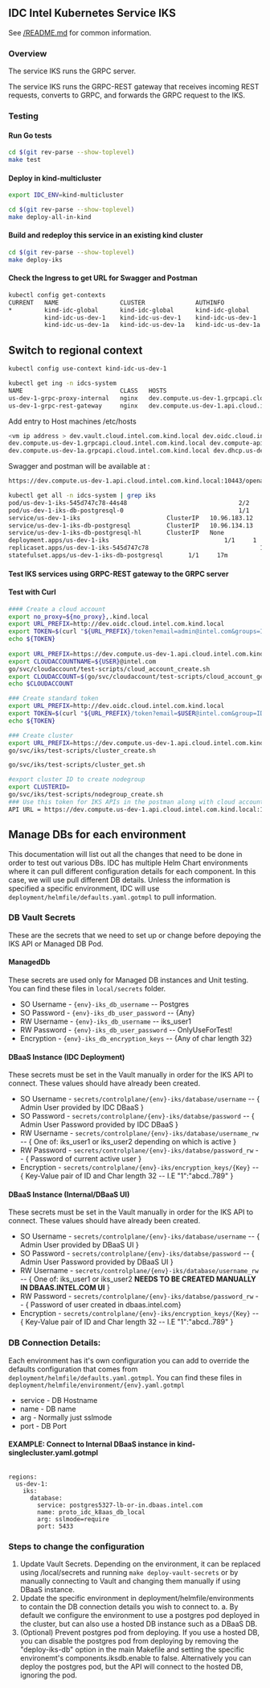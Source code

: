 <!--INTEL CONFIDENTIAL-->
<!--Copyright (C) 2023 Intel Corporation-->
## IDC Intel Kubernetes Service IKS

See [/README.md](../../../README.md) for common information.

### Overview

The service IKS runs the GRPC server.

The service IKS runs the GRPC-REST gateway that receives incoming REST requests,
converts to GRPC, and forwards the GRPC request to the IKS.

### Testing

#### Run Go tests

```bash
cd $(git rev-parse --show-toplevel)
make test
```

#### Deploy in kind-multicluster

```bash
export IDC_ENV=kind-multicluster
```


```bash
cd $(git rev-parse --show-toplevel)
make deploy-all-in-kind
```

#### Build and redeploy this service in an existing kind cluster

```bash
cd $(git rev-parse --show-toplevel)
make deploy-iks
```

#### Check the Ingress to get URL for Swagger and Postman 

```bash
kubectl config get-contexts  
CURRENT   NAME                 CLUSTER              AUTHINFO             NAMESPACE
*         kind-idc-global      kind-idc-global      kind-idc-global      
          kind-idc-us-dev-1    kind-idc-us-dev-1    kind-idc-us-dev-1    
          kind-idc-us-dev-1a   kind-idc-us-dev-1a   kind-idc-us-dev-1a  
```

## Switch to regional context

```bash
kubectl config use-context kind-idc-us-dev-1
```

```bash
kubectl get ing -n idcs-system
NAME                           CLASS   HOSTS                                                     ADDRESS     PORTS     AGE
us-dev-1-grpc-proxy-internal   nginx   dev.compute.us-dev-1.grpcapi.cloud.intel.com.kind.local   localhost   80, 443   73m
us-dev-1-grpc-rest-gateway     nginx   dev.compute.us-dev-1.api.cloud.intel.com.kind.local       localhost   80, 443   73m
```

Add entry to Host machines /etc/hosts

```bash
<vm ip address > dev.vault.cloud.intel.com.kind.local dev.oidc.cloud.intel.com.kind.local dev.api.cloud.intel.com.kind.local dev.grpcapi.cloud.intel.com.kind.local dev.compute.us-dev-1.api.cloud.intel.com.kind.local
dev.compute.us-dev-1.grpcapi.cloud.intel.com.kind.local dev.compute-api-server.us-dev-1.grpcapi.cloud.intel.com.kind.local dev.netbox.us-dev-1.api.cloud.intel.com.kind.local dev.baremetal-enrollment-api.us-dev-1.api.cloud.intel.com.kind.local
dev.compute.us-dev-1a.grpcapi.cloud.intel.com.kind.local dev.dhcp.us-dev-1a.infra.cloud.intel.com.kind.local
```

Swagger and postman will be available at :

```bash
https://dev.compute.us-dev-1.api.cloud.intel.com.kind.local:10443/openapiv2/#/
```

```bash
kubectl get all -n idcs-system | grep iks
pod/us-dev-1-iks-545d747c78-44s48                               2/2     Running   0             17m
pod/us-dev-1-iks-db-postgresql-0                                1/1     Running   0             17m
service/us-dev-1-iks                        ClusterIP   10.96.183.12    <none>        8443/TCP   17m
service/us-dev-1-iks-db-postgresql          ClusterIP   10.96.134.13    <none>        5432/TCP   17m
service/us-dev-1-iks-db-postgresql-hl       ClusterIP   None            <none>        5432/TCP   17m
deployment.apps/us-dev-1-iks                                1/1     1            1           17m
replicaset.apps/us-dev-1-iks-545d747c78                               1         1         1       17m
statefulset.apps/us-dev-1-iks-db-postgresql       1/1     17m
```


#### Test IKS services using GRPC-REST gateway to the GRPC server

#### Test with Curl

```bash
#### Create a cloud account
export no_proxy=${no_proxy},.kind.local
export URL_PREFIX=http://dev.oidc.cloud.intel.com.kind.local
export TOKEN=$(curl "${URL_PREFIX}/token?email=admin@intel.com&groups=IDC.Admin")
echo ${TOKEN}
 
export URL_PREFIX=https://dev.compute.us-dev-1.api.cloud.intel.com.kind.local
export CLOUDACCOUNTNAME=${USER}@intel.com
go/svc/cloudaccount/test-scripts/cloud_account_create.sh
export CLOUDACCOUNT=$(go/svc/cloudaccount/test-scripts/cloud_account_get_by_name.sh | jq -r .id)
echo $CLOUDACCOUNT

### Create standard token
export URL_PREFIX=http://dev.oidc.cloud.intel.com.kind.local
export TOKEN=$(curl "${URL_PREFIX}/token?email=$USER@intel.com&group=IDC.Standard")
echo ${TOKEN}

### Create cluster
export URL_PREFIX=https://dev.compute.us-dev-1.api.cloud.intel.com.kind.local:10443
go/svc/iks/test-scripts/cluster_create.sh

go/svc/iks/test-scripts/cluster_get.sh

#export cluster ID to create nodegroup
export CLUSTERID=
go/svc/iks/test-scripts/nodegroup_create.sh
### Use this token for IKS APIs in the postman along with cloud account ID.
API URL = https://dev.compute.us-dev-1.api.cloud.intel.com.kind.local:10443
```


## Manage DBs for each environment
This documentation will list out all the changes that need to be done in order to test out various DBs.
IDC has multiple Helm Chart environments where it can pull different configuration details for each component. In this case, we will use pull different DB details. Unless the information is specified a specific environment, IDC will use `deployment/helmfile/defaults.yaml.gotmpl` to pull information.

### DB Vault Secrets 
These are the secrets that we need to set up or change before depoying the IKS API or Managed DB Pod.

#### **ManagedDb**
These secrets are used only for Managed DB instances and Unit testing. You can find these files in `local/secrets` folder.
- SO Username - `{env}-iks_db_username` -- Postgres 
- SO Password - `{env}-iks_db_user_password` -- {Any}
- RW Username - `{env}-iks_db_username` -- iks_user1
- RW Password - `{env}-iks_db_user_password` -- OnlyUseForTest!
- Encryption - `{env}-iks_db_encryption_keys` -- {Any of char length 32}

#### **DBaaS Instance (IDC Deployment)**
These secrets must be set in the Vault manually in order for the IKS API to connect. These values should have already been created.
- SO Username - `secrets/controlplane/{env}-iks/database/username` --  { Admin User provided by IDC DBaaS }
- SO Password - `secrets/controlplane/{env}-iks/databse/password` -- { Admin User Password provided by IDC DBaaS }
- RW Username - `secrets/controlplane/{env}-iks/database/username_rw` -- { One of: iks_user1 or iks_user2 depending on which is active }
- RW Password - `secrets/controlplane/{env}-iks/databse/password_rw` -- { Password of current active user }
- Encryption - `secrets/controlplane/{env}-iks/encryption_keys/{Key}` -- { Key-Value pair of ID and Char length 32 -- I.E "1":"abcd..789" }

#### **DBaaS Instance (Internal/DBaaS UI)**
These secrets must be set in the Vault manually in order for the IKS API to connect. These values should have already been created.
- SO Username - `secrets/controlplane/{env}-iks/database/username` --  { Admin User provided by DBaaS UI }
- SO Password - `secrets/controlplane/{env}-iks/databse/password` -- { Admin User Password provided by DBaaS UI }
- RW Username - `secrets/controlplane/{env}-iks/database/username_rw` -- { One of: iks_user1 or iks_user2 **NEEDS TO BE CREATED MANUALLY IN DBAAS.INTEL.COM UI** }
- RW Password - `secrets/controlplane/{env}-iks/databse/password_rw` -- { Password of user created in dbaas.intel.com}
- Encryption - `secrets/controlplane/{env}-iks/encryption_keys/{Key}` -- { Key-Value pair of ID and Char length 32 -- I.E "1":"abcd..789" }

### DB Connection Details:
Each environment has it's own configuration you can add to override the defaults configuration that comes from `deployment/helmfile/defaults.yaml.gotmpl`. You can find these files in `deployment/helmfile/environment/{env}.yaml.gotmpl`
- service - DB Hostname 
- name - DB name
- arg - Normally just sslmode
- port - DB Port 

#### EXAMPLE: Connect to Internal DBaaS instance in kind-singlecluster.yaml.gotmpl
```

regions:
  us-dev-1:
    iks:
      database:
        service: postgres5327-lb-or-in.dbaas.intel.com
        name: proto_idc_k8aas_db_local
        arg: sslmode=require
        port: 5433
```

### Steps to change the configuration
1. Update Vault Secrets. Depending on the environment, it can be replaced using /local/secrets and running `make deploy-vault-secrets` or by manually connecting to Vault and changing them manually if using DBaaS instance.
2. Update the specific environment in deployment/helmfile/environments to contain the DB connection details you wish to connect to.
    a. By default we configure the environment to use a postgres pod deployed in the cluster, but can also use a hosted DB instance such as a DBaaS DB.
3. (Optional) Prevent postgres pod from deploying. If you use a hosted DB, you can disable the postgres pod from deploying by removing the "deploy-iks-db" option in the main Makefile and setting the specific environemt's components.iksdb.enable to false.  Alternatively you can deploy the postgres pod, but the API will connect to the hosted DB, ignoring the pod.
